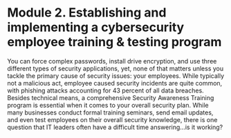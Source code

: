 # Module 2. Establishing and implementing a cybersecurity employee training & testing program 

You can force complex passwords, install drive encryption, and use three different types of security applications, yet, none of that matters unless you tackle the primary cause of security issues: your employees. While typically not a malicious act, employee caused security incidents are quite common, with phishing attacks accounting for 43 percent of all data breaches. Besides technical means, a comprehensive Security Awareness Training program is essential when it comes to your overall security plan. While many businesses conduct formal training seminars, send email updates, and even test employees on their overall security knowledge, there is one question that IT leaders often have a difficult time answering…is it working?
